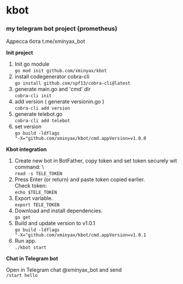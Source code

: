 # kbot
### my telegram bot project (prometheus)
Адресса бота t.me/xminyax_bot

**Init project**
1. Init go module \
<code>go mod init github.com/xminyax/kbot</code>
2. install codegenerator cobra-cli \
<code>go install github.com/spf13/cobra-cli@latest</code>
3. generate main.go and 'cmd' dir \
<code>cobra-cli init</code>
4. add version ( generate versionin.go ) \
<code>cobra-cli add version</code>
5. generate telebot.go \
<code>cobra-cli add telebot</code>
6. set version \
<code>go build -ldflags "-X="github.com/xminyax/kbot/cmd.appVersion=v1.0.0</code>

**Kbot integration**

1. Create new bot in BotFather, copy token and set token securely wit command: \     
<code>read -s TELE_TOKEN</code>
2. Press Enter (or return) and paste token copied earlier. \
Check token: \
<code>echo $TELE_TOKEN</code>
3. Export variable. \
<code>export TELE_TOKEN</code>
4. Download and install dependencies. \
<code>go get</code>
5. Build and update version to v1.0.1 \
<code>go build -ldflags "-X="github.com/xminyax/kbot/cmd.appVersion=v1.0.1</code>
6. Run app. \
<code>./kbot start</code>

**Chat in Telegram bot**

Open in Telegram chat @xminyax_bot and send \
<code>/start hello</code>
